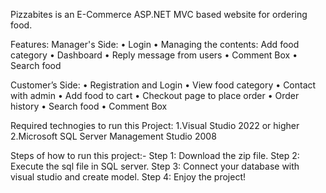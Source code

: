 Pizzabites is an E-Commerce ASP.NET MVC based website for ordering food.

Features:
Manager's Side:
• Login 
• Managing the contents: Add food category 
• Dashboard
• Reply message from users
• Comment Box
• Search food

Customer’s Side: 
• Registration and Login 
• View food category
• Contact with admin
• Add food to cart 
• Checkout page to place order 
• Order history
• Search food
• Comment Box

Required technogies to run this Project:
1.Visual Studio 2022 or higher
2.Microsoft SQL Server Management Studio 2008

Steps of how to run this project:-
Step 1: Download the zip file.
Step 2: Execute the sql file in SQL server.
Step 3: Connect your database with visual studio and create model.
Step 4: Enjoy the project!
